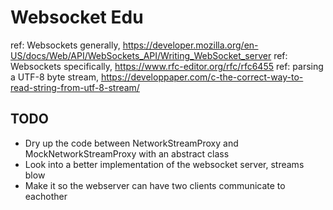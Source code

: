 # Websocket Edu

ref:  Websockets generally, https://developer.mozilla.org/en-US/docs/Web/API/WebSockets_API/Writing_WebSocket_server
ref:  Websockets specifically, https://www.rfc-editor.org/rfc/rfc6455
ref:  parsing a UTF-8 byte stream, https://developpaper.com/c-the-correct-way-to-read-string-from-utf-8-stream/


## TODO

- Dry up the code between NetworkStreamProxy and MockNetworkStreamProxy with an abstract class
- Look into a better implementation of the websocket server, streams blow
- Make it so the webserver can have two clients communicate to eachother
